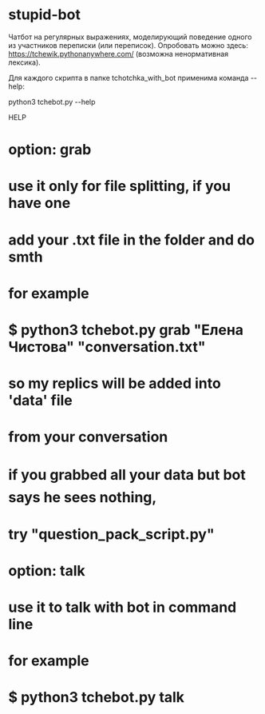 # stupid-bot

Чатбот на регулярных выражениях, моделирующий поведение одного из участников переписки (или переписок).
Опробовать можно здесь: https://tchewik.pythonanywhere.com/ (возможна ненормативная лексика).

Для каждого скрипта в папке tchotchka_with_bot применима команда --help:

python3 tchebot.py --help

HELP

#   option: grab
#   use it only for file splitting, if you have one
#   add your .txt file in the folder and do smth
#   for example
#       $ python3 tchebot.py grab "Елена Чистова" "conversation.txt"
#   so my replics will be added into 'data' file
#   from your conversation
#
#   if you grabbed all your data but bot says he sees nothing,
#   try "question_pack_script.py"
#
#   option: talk
#   use it to talk with bot in command line
#   for example
#       $ python3 tchebot.py talk

